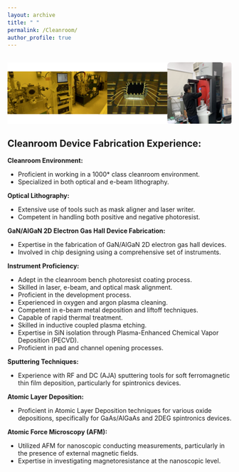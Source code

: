 ```yaml
---
layout: archive
title: " "
permalink: /Cleanroom/
author_profile: true
---
```




<br/><img src='/pics/cr.png' class='center'>


**Cleanroom Device Fabrication Experience:**
----

**Cleanroom Environment:**
- Proficient in working in a 1000* class cleanroom environment.
- Specialized in both optical and e-beam lithography.

**Optical Lithography:**

- Extensive use of tools such as mask aligner and laser writer.
- Competent in handling both positive and negative photoresist.

**GaN/AlGaN 2D Electron Gas Hall Device Fabrication:**

- Expertise in the fabrication of GaN/AlGaN 2D electron gas hall devices.
- Involved in chip designing using a comprehensive set of instruments.

**Instrument Proficiency:**

- Adept in the cleanroom bench photoresist coating process.
- Skilled in laser, e-beam, and optical mask alignment.
- Proficient in the development process.
- Experienced in oxygen and argon plasma cleaning.
- Competent in e-beam metal deposition and liftoff techniques.
- Capable of rapid thermal treatment.
- Skilled in inductive coupled plasma etching.
- Expertise in SiN isolation through Plasma-Enhanced Chemical Vapor Deposition (PECVD).
- Proficient in pad and channel opening processes.

**Sputtering Techniques:**

- Experience with RF and DC (AJA) sputtering tools for soft ferromagnetic thin film deposition, particularly for spintronics devices.

**Atomic Layer Deposition:**

- Proficient in Atomic Layer Deposition techniques for various oxide depositions, specifically for GaAs/AlGaAs and 2DEG spintronics devices.

**Atomic Force Microscopy (AFM):**

- Utilized AFM for nanoscopic conducting measurements, particularly in the presence of external magnetic fields.
- Expertise in investigating magnetoresistance at the nanoscopic level.
